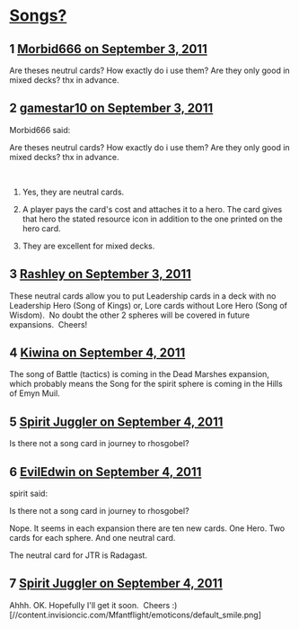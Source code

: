 # [Songs?](https://community.fantasyflightgames.com/topic/52619-songs/)

## 1 [Morbid666 on September 3, 2011](https://community.fantasyflightgames.com/topic/52619-songs/?do=findComment&comment=523668)

Are theses neutrul cards? How exactly do i use them? Are they only good in mixed decks? thx in advance.

## 2 [gamestar10 on September 3, 2011](https://community.fantasyflightgames.com/topic/52619-songs/?do=findComment&comment=523723)

Morbid666 said:

Are theses neutrul cards? How exactly do i use them? Are they only good in mixed decks? thx in advance.



 

1. Yes, they are neutral cards.

2. A player pays the card's cost and attaches it to a hero. The card gives that hero the stated resource icon in addition to the one printed on the hero card.

3. They are excellent for mixed decks.

## 3 [Rashley on September 3, 2011](https://community.fantasyflightgames.com/topic/52619-songs/?do=findComment&comment=523737)

These neutral cards allow you to put Leadership cards in a deck with no Leadership Hero (Song of Kings) or, Lore cards without Lore Hero (Song of Wisdom).  No doubt the other 2 spheres will be covered in future expansions.  Cheers!

## 4 [Kiwina on September 4, 2011](https://community.fantasyflightgames.com/topic/52619-songs/?do=findComment&comment=523793)

The song of Battle (tactics) is coming in the Dead Marshes expansion, which probably means the Song for the spirit sphere is coming in the Hills of Emyn Muil.

## 5 [Spirit Juggler on September 4, 2011](https://community.fantasyflightgames.com/topic/52619-songs/?do=findComment&comment=523858)

Is there not a song card in journey to rhosgobel? 

## 6 [EvilEdwin on September 4, 2011](https://community.fantasyflightgames.com/topic/52619-songs/?do=findComment&comment=523882)

spirit said:

Is there not a song card in journey to rhosgobel? 



Nope. It seems in each expansion there are ten new cards. One Hero. Two cards for each sphere. And one neutral card.

The neutral card for JTR is Radagast.

## 7 [Spirit Juggler on September 4, 2011](https://community.fantasyflightgames.com/topic/52619-songs/?do=findComment&comment=523941)

Ahhh. OK. Hopefully I'll get it soon.  Cheers :) [//content.invisioncic.com/Mfantflight/emoticons/default_smile.png]

